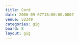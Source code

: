 ```yaml
---
title: Cord
date: 2006-09-07T18:00:00.000Z
venue: v2349
categories: gig
board: 8
layout: gig
---
```

